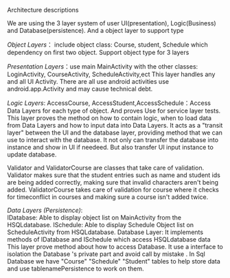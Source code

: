 Architecture descriptions

We are using the 3 layer system of  user UI(presentation), Logic(Business) and  Database(persistence).  And a  object  layer to support type 

*Object Layers*： include object class: Course, student, Schedule which dependency on first two object. Support object type for 3 layers

*Presentation Layers*：use main MainActivity  with the other classes:  LoginActivity,  CourseActivity,  ScheduleActivity,ect
This layer handles any and all UI Activity. There are all use android activities use android.app.Activity and may cause technical debt.


*Logic Layers*: AccessCourse, AccessStudent,AccessSchedule：Access Data Layers for each type of object. And  proves Use for service layer tests.
This layer proves the method on how to contain logic, when to load data from Data Layers and how to input data into Data Layers.
It acts as a "transit layer" between the UI and the database layer, providing method that we can use to interact with the database.
It not only can transfer the database into instance and show in UI if needeed. But also transfer UI input instance to update database.

Validator and ValidatorCourse are classes that take care of validation. Validator makes sure that the student entries such as name and student ids are being added correctly,
making sure that invalid characters aren't being added. ValidatorCourse takes care of validation for course where it checks for timeconflict in courses and making sure
a course isn't added twice.


*Data Layers (Persistence)*:	
IDatabase: Able to display object list on MainActivity from the HSQLdatabase.
ISchedule: Able to display Schedule Object list on ScheduleActivity from HSQLdatabase.
Database Layer: It implements methods of IDatabase and ISchedule which access HSQLdatabase data
This layer prove method about how to access Database.  It use a interface to  isolation the Database 's  private  part and avoid call by mistake .
In Sql Database we have "Course" "Schedule" "Student"  tables to help store data and use tablenamePersistence to work on them.
